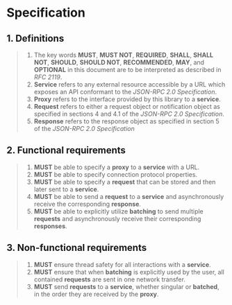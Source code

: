 # Specification

## 1. Definitions

> 1. The key words **MUST**, **MUST NOT**, **REQUIRED**, **SHALL**, **SHALL
     NOT**, **SHOULD**, **SHOULD NOT**, **RECOMMENDED**,  **MAY**, and
     **OPTIONAL** in this document are to be interpreted as described in
     _RFC 2119_.
> 1. **Service** refers to any external resource
     accessible by a URL which exposes an API
     conformant to the _JSON-RPC 2.0 Specification_.
> 1. **Proxy** refers to the interface provided by this library to a **service**.
> 1. **Request** refers to either a request object or notification object
     as specified in sections 4 and 4.1 of the _JSON-RPC 2.0 Specification_.
> 1. **Response** refers to the response object
     as specified in section 5 of the _JSON-RPC 2.0 Specification_

## 2. Functional requirements

> 1. **MUST** be able to specify a **proxy** to a **service** with a URL.
> 1. **MUST** be able to specify connection protocol properties.
> 1. **MUST** be able to specify a **request** that can be stored and then later sent to a **service**.
> 1. **MUST** be able to send a **request** to a **service** and asynchronously receive the corresponding **response**.
> 1. **MUST** be able to explicitly utilize **batching** to send multiple **requests** and asynchronously receive their
     corresponding **responses**.

## 3. Non-functional requirements

> 1. **MUST** ensure thread safety for all interactions with a **service**.
> 1. **MUST** ensure that when **batching** is explicitly used by the user, all contained **requests** are sent in one
     network transfer.
> 1. **MUST** send **requests** to a **service**, whether singular or **batched**, in the order they are received by the
     **proxy**.